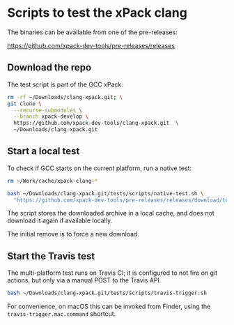 # Scripts to test the xPack clang

The binaries can be available from one of the pre-releases:

<https://github.com/xpack-dev-tools/pre-releases/releases>

## Download the repo

The test script is part of the GCC xPack:

```sh
rm -rf ~/Downloads/clang-xpack.git; \
git clone \
  --recurse-submodules \
  --branch xpack-develop \
  https://github.com/xpack-dev-tools/clang-xpack.git  \
  ~/Downloads/clang-xpack.git
```

## Start a local test

To check if GCC starts on the current platform, run a native test:

```sh
rm ~/Work/cache/xpack-clang-*

bash ~/Downloads/clang-xpack.git/tests/scripts/native-test.sh \
  "https://github.com/xpack-dev-tools/pre-releases/releases/download/test/"
```

The script stores the downloaded archive in a local cache, and
does not download it again if available locally.

The initial remove is to force a new download.

## Start the Travis test

The multi-platform test runs on Travis CI; it is configured to not fire on
git actions, but only via a manual POST to the Travis API.

```sh
bash ~/Downloads/clang-xpack.git/tests/scripts/travis-trigger.sh
```

For convenience, on macOS this can be invoked from Finder, using
the `travis-trigger.mac.command` shortcut.
